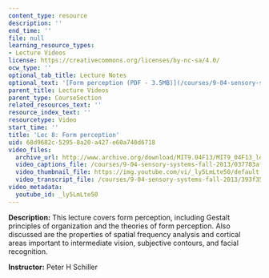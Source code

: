 ```yaml
---
content_type: resource
description: ''
end_time: ''
file: null
learning_resource_types:
- Lecture Videos
license: https://creativecommons.org/licenses/by-nc-sa/4.0/
ocw_type: ''
optional_tab_title: Lecture Notes
optional_text: '[Form perception (PDF - 3.5MB)](/courses/9-04-sensory-systems-fall-2013/resources/mit9_04f13_vis8)'
parent_title: Lecture Videos
parent_type: CourseSection
related_resources_text: ''
resource_index_text: ''
resourcetype: Video
start_time: ''
title: 'Lec 8: Form perception'
uid: 68d9682c-5295-8a20-a427-e60a740d6718
video_files:
  archive_url: http://www.archive.org/download/MIT9.04F13/MIT9_04F13_lec08_300k.mp4
  video_captions_file: /courses/9-04-sensory-systems-fall-2013/037703af105558c1bd3b4bfb437e88fb_ly5LmLte50.vtt
  video_thumbnail_file: https://img.youtube.com/vi/_ly5LmLte50/default.jpg
  video_transcript_file: /courses/9-04-sensory-systems-fall-2013/393f35b9420c94a9fe9254fc65e65f8e_ly5LmLte50.pdf
video_metadata:
  youtube_id: _ly5LmLte50
---
```


**Description:** This lecture covers form perception, including Gestalt principles of organization and the theories of form perception. Also discussed are the properties of spatial frequency analysis and cortical areas important to intermediate vision, subjective contours, and facial recognition.

**Instructor:** Peter H Schiller

